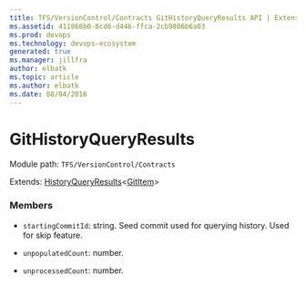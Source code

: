 ```yaml
---
title: TFS/VersionControl/Contracts GitHistoryQueryResults API | Extensions for Azure DevOps Services
ms.assetid: 411868b0-8cd6-d446-ffca-2cb9886b6a03
ms.prod: devops
ms.technology: devops-ecosystem
generated: true
ms.manager: jillfra
author: elbatk
ms.topic: article
ms.author: elbatk
ms.date: 08/04/2016
---
```


# GitHistoryQueryResults

Module path: `TFS/VersionControl/Contracts`

Extends: [HistoryQueryResults](../../../TFS/VersionControl/Contracts/HistoryQueryResults.md)&lt;[GitItem](../../../TFS/VersionControl/Contracts/GitItem.md)&gt;

### Members

* `startingCommitId`: string. Seed commit used for querying history.  Used for skip feature.

* `unpopulatedCount`: number. 

* `unprocessedCount`: number. 

